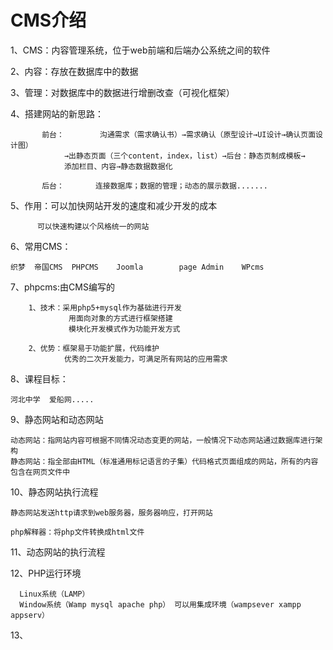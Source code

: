 # CMS介绍


1、CMS：内容管理系统，位于web前端和后端办公系统之间的软件

2、内容：存放在数据库中的数据

3、管理：对数据库中的数据进行增删改查（可视化框架）

4、搭建网站的新思路：

           前台：        沟通需求（需求确认书）→需求确认（原型设计→UI设计→确认页面设计图）
	            →出静态页面（三个content，index，list）→后台：静态页制成模板→
	            添加栏目、内容→静态数据数据化	

           后台：       连接数据库；数据的管理；动态的展示数据.......
                  

5、作用：可以加快网站开发的速度和减少开发的成本

          可以快速构建以个风格统一的网站
 
6、常用CMS：

    织梦  帝国CMS  PHPCMS    Joomla        page Admin    WPcms 

7、phpcms:由CMS编写的

        1、技术：采用php5+mysql作为基础进行开发
                 用面向对象的方式进行框架搭建
                 模块化开发模式作为功能开发方式 

        2、优势：框架易于功能扩展，代码维护
                优秀的二次开发能力，可满足所有网站的应用需求
             
8、课程目标：

    河北中学  爱船网.....
   
9、静态网站和动态网站

    动态网站：指网站内容可根据不同情况动态变更的网站，一般情况下动态网站通过数据库进行架构
    静态网站：指全部由HTML（标准通用标记语言的子集）代码格式页面组成的网站，所有的内容包含在网页文件中
    
10、静态网站执行流程

    静态网站发送http请求到web服务器，服务器响应，打开网站
    
    php解释器：将php文件转换成html文件
    
11、动态网站的执行流程
    
    
12、PHP运行环境

      Linux系统（LAMP）
      Window系统（Wamp mysql apache php） 可以用集成环境（wampsever xampp appserv）
      
13、    
